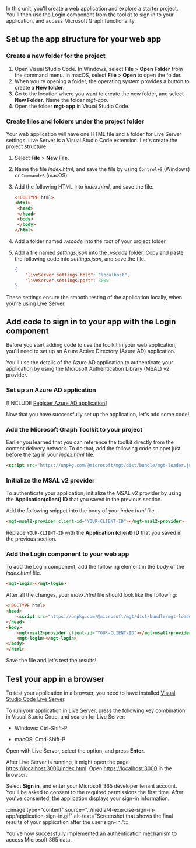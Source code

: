 In this unit, you'll create a web application and explore a starter project. You'll then use the Login component from the toolkit to sign in to your application, and access Microsoft Graph functionality.

## Set up the app structure for your web app

### Create a new folder for the project

1. Open Visual Studio Code. In Windows, select **File** > **Open Folder** from the command menu. In macOS, select **File** > **Open** to open the folder.
1. When you're opening a folder, the operating system provides a button to create a **New folder**.
1. Go to the location where you want to create the new folder, and select **New Folder**. Name the folder *mgt-app*.
1. Open the folder **mgt-app** in Visual Studio Code.

### Create files and folders under the project folder

Your web application will have one HTML file and a folder for Live Server settings. Live Server is a Visual Studio Code extension. Let's create the project structure.

1. Select **File** > **New File**.
1. Name the file *index.html*, and save the file by using `Control+S` (Windows) or `Command+S` (macOS).
1. Add the following HTML into *index.html*, and save the file.

    ```html
    <!DOCTYPE html>
    <html>
     <head>    
     </head>
     <body>    
     </body>
    </html>
    ```

1. Add a folder named *.vscode* into the root of your project folder
1. Add a file named *settings.json* into the *.vscode* folder. Copy and paste the following code into *settings.json*, and save the file.

    ```json
    {
        "liveServer.settings.host": "localhost",
        "liveServer.settings.port": 3000
    }
    ```

These settings ensure the smooth testing of the application locally, when you're using Live Server.

## Add code to sign in to your app with the Login component

Before you start adding code to use the toolkit in your web application, you'll need to set up an Azure Active Directory (Azure AD) application.

You'll use the details of the Azure AD application to authenticate your application by using the Microsoft Authentication Library (MSAL) v2 provider.

### Set up an Azure AD application

[!INCLUDE [Register Azure AD application](../../../includes/exercise-register-azure-ad-application-mgt.md)]

Now that you have successfully set up the application, let's add some code!

### Add the Microsoft Graph Toolkit to your project

Earlier you learned that you can reference the toolkit directly from the content delivery network. To do that, add the following code snippet just before the </head> tag in your *index.html* file.

```html
<script src="https://unpkg.com/@microsoft/mgt/dist/bundle/mgt-loader.js"></script>

```

### Initialize the MSAL v2 provider

To authenticate your application, initialize the MSAL v2 provider by using the **Application(client) ID** that you saved in the previous section.

Add the following snippet into the body of your *index.html* file.

```html
<mgt-msal2-provider client-id="YOUR-CLIENT-ID"></mgt-msal2-provider>
```

Replace `YOUR-CLIENT-ID` with the **Application (client) ID** that you saved in the previous section.

### Add the Login component to your web app

To add the Login component, add the following element in the body of the *index.html* file.

```html
<mgt-login></mgt-login>
```

After all the changes, your *index.html* file should look like the following:

```html
<!DOCTYPE html>
<head>
    <script src="https://unpkg.com/@microsoft/mgt/dist/bundle/mgt-loader.js"></script>
</head>
<body>
    <mgt-msal2-provider client-id="YOUR-CLIENT-ID"></mgt-msal2-provider>
    <mgt-login></mgt-login>
</body>
</html>
```

Save the file and let's test the results!

## Test your app in a browser

To test your application in a browser, you need to have installed [Visual Studio Code Live Server](https://marketplace.visualstudio.com/items?itemName=ritwickdey.LiveServer).

To run your application in Live Server, press the following key combination in Visual Studio Code, and search for Live Server:  

- Windows: Ctrl-Shift-P

- macOS: Cmd-Shift-P

Open with Live Server, select the option, and press **Enter**.

After Live Server is running, it might open the page [https://localhost:3000/index.html](https://localhost:3000/index.html). Open [https://localhost:3000](https://localhost:3000) in the browser.

Select **Sign in**, and enter your Microsoft 365 developer tenant account.
You'll be asked to consent to the required permissions the first time. After you've consented, the application displays your sign-in information.

:::image type="content" source="../media/4-exercise-sign-in-app/application-sign-in.gif" alt-text="Screenshot that shows the final results of your application after the user sign-in.":::

You've now successfully implemented an authentication mechanism to access Microsoft 365 data.
